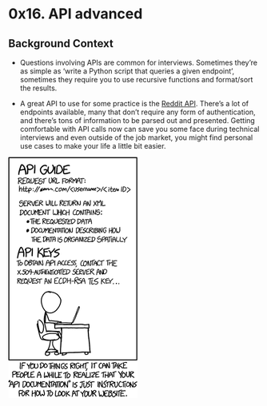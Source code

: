 # 0x16. API advanced

## Background Context
* Questions involving APIs are common for interviews. Sometimes they’re as simple as ‘write a Python script that queries a given endpoint’, sometimes they require you to use recursive functions and format/sort the results.

* A great API to use for some practice is the [Reddit API](). There’s a lot of endpoints available, many that don’t require any form of authentication, and there’s tons of information to be parsed out and presented. Getting comfortable with API calls now can save you some face during technical interviews and even outside of the job market, you might find personal use cases to make your life a little bit easier.

![alt text](image.png)
